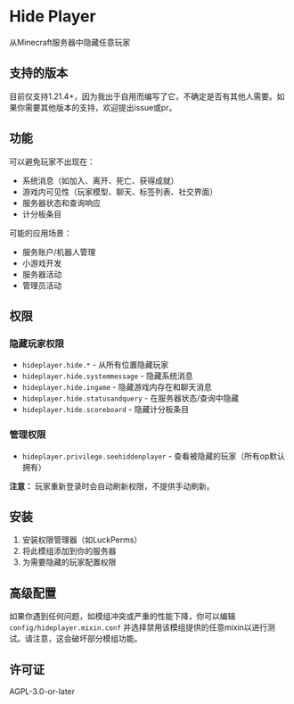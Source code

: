 # Hide Player

从Minecraft服务器中隐藏任意玩家

## 支持的版本

目前仅支持1.21.4+，因为我出于自用而编写了它，不确定是否有其他人需要。如果你需要其他版本的支持，欢迎提出issue或pr。

## 功能

可以避免玩家不出现在：
- 系统消息（如加入、离开、死亡、获得成就）
- 游戏内可见性（玩家模型、聊天、标签列表、社交界面）
- 服务器状态和查询响应
- 计分板条目

可能的应用场景：
- 服务账户/机器人管理
- 小游戏开发
- 服务器活动
- 管理员活动

## 权限

### 隐藏玩家权限
- `hideplayer.hide.*` - 从所有位置隐藏玩家
- `hideplayer.hide.systemmessage` - 隐藏系统消息
- `hideplayer.hide.ingame` - 隐藏游戏内存在和聊天消息
- `hideplayer.hide.statusandquery` - 在服务器状态/查询中隐藏
- `hideplayer.hide.scoreboard` - 隐藏计分板条目

### 管理权限
- `hideplayer.privilege.seehiddenplayer` - 查看被隐藏的玩家（所有op默认拥有）

**注意：** 玩家重新登录时会自动刷新权限，不提供手动刷新。

## 安装

1. 安装权限管理器（如LuckPerms）
2. 将此模组添加到你的服务器
3. 为需要隐藏的玩家配置权限

## 高级配置

如果你遇到任何问题，如模组冲突或严重的性能下降，你可以编辑 `config/hideplayer.mixin.conf`
并选择禁用该模组提供的任意mixin以进行测试。请注意，这会破坏部分模组功能。

## 许可证

AGPL-3.0-or-later